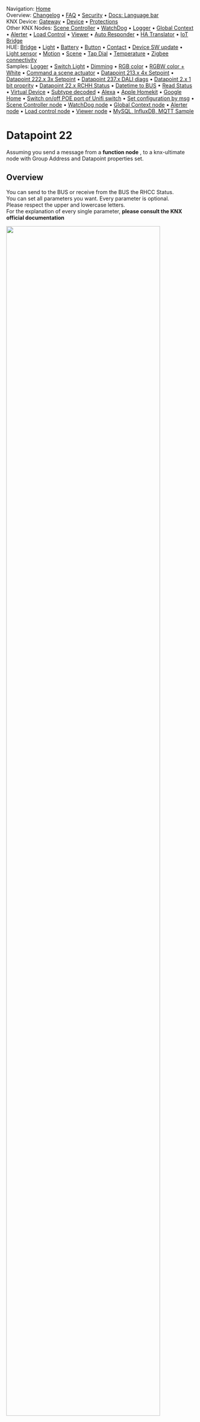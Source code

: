 <!-- NAV START -->
Navigation: [Home](https://supergiovane.github.io/node-red-contrib-knx-ultimate/wiki/Home)  
Overview: [Changelog](https://github.com/Supergiovane/node-red-contrib-knx-ultimate/blob/master/CHANGELOG.md) • [FAQ](https://supergiovane.github.io/node-red-contrib-knx-ultimate/wiki/FAQ-Troubleshoot) • [Security](https://supergiovane.github.io/node-red-contrib-knx-ultimate/wiki/SECURITY) • [Docs: Language bar](https://supergiovane.github.io/node-red-contrib-knx-ultimate/wiki/Docs-Language-Bar)  
KNX Device: [Gateway](https://supergiovane.github.io/node-red-contrib-knx-ultimate/wiki/Gateway-configuration) • [Device](https://supergiovane.github.io/node-red-contrib-knx-ultimate/wiki/Device) • [Protections](https://supergiovane.github.io/node-red-contrib-knx-ultimate/wiki/Protections)  
Other KNX Nodes: [Scene Controller](https://supergiovane.github.io/node-red-contrib-knx-ultimate/wiki/SceneController-Configuration) • [WatchDog](https://supergiovane.github.io/node-red-contrib-knx-ultimate/wiki/WatchDog-Configuration) • [Logger](https://supergiovane.github.io/node-red-contrib-knx-ultimate/wiki/Logger-Configuration) • [Global Context](https://supergiovane.github.io/node-red-contrib-knx-ultimate/wiki/GlobalVariable) • [Alerter](https://supergiovane.github.io/node-red-contrib-knx-ultimate/wiki/Alerter-Configuration) • [Load Control](https://supergiovane.github.io/node-red-contrib-knx-ultimate/wiki/LoadControl-Configuration) • [Viewer](https://supergiovane.github.io/node-red-contrib-knx-ultimate/wiki/knxUltimateViewer) • [Auto Responder](https://supergiovane.github.io/node-red-contrib-knx-ultimate/wiki/KNXAutoResponder) • [HA Translator](https://supergiovane.github.io/node-red-contrib-knx-ultimate/wiki/HATranslator) • [IoT Bridge](https://supergiovane.github.io/node-red-contrib-knx-ultimate/wiki/IoT-Bridge-Configuration)  
HUE: [Bridge](https://supergiovane.github.io/node-red-contrib-knx-ultimate/wiki/HUE%20Bridge%20configuration) • [Light](https://supergiovane.github.io/node-red-contrib-knx-ultimate/wiki/HUE%20Light) • [Battery](https://supergiovane.github.io/node-red-contrib-knx-ultimate/wiki/HUE%20Battery) • [Button](https://supergiovane.github.io/node-red-contrib-knx-ultimate/wiki/HUE%20Button) • [Contact](https://supergiovane.github.io/node-red-contrib-knx-ultimate/wiki/HUE%20Contact%20sensor) • [Device SW update](https://supergiovane.github.io/node-red-contrib-knx-ultimate/wiki/HUE%20Device%20software%20update) • [Light sensor](https://supergiovane.github.io/node-red-contrib-knx-ultimate/wiki/HUE%20Light%20sensor) • [Motion](https://supergiovane.github.io/node-red-contrib-knx-ultimate/wiki/HUE%20Motion) • [Scene](https://supergiovane.github.io/node-red-contrib-knx-ultimate/wiki/HUE%20Scene) • [Tap Dial](https://supergiovane.github.io/node-red-contrib-knx-ultimate/wiki/HUE%20Tapdial) • [Temperature](https://supergiovane.github.io/node-red-contrib-knx-ultimate/wiki/HUE%20Temperature%20sensor) • [Zigbee connectivity](https://supergiovane.github.io/node-red-contrib-knx-ultimate/wiki/HUE%20Zigbee%20connectivity)  
Samples: [Logger](https://supergiovane.github.io/node-red-contrib-knx-ultimate/wiki/Logger-Sample) • [Switch Light](https://supergiovane.github.io/node-red-contrib-knx-ultimate/wiki/-Sample---Switch-light) • [Dimming](https://supergiovane.github.io/node-red-contrib-knx-ultimate/wiki/-Sample---Dimming) • [RGB color](https://supergiovane.github.io/node-red-contrib-knx-ultimate/wiki/-Sample---RGB-Color) • [RGBW color + White](https://supergiovane.github.io/node-red-contrib-knx-ultimate/wiki/-Sample---RGBW-Color-plus-White) • [Command a scene actuator](https://supergiovane.github.io/node-red-contrib-knx-ultimate/wiki/-Sample---Control-a-scene-actuator) • [Datapoint 213.x 4x Setpoint](https://supergiovane.github.io/node-red-contrib-knx-ultimate/wiki/-Sample---DPT213) • [Datapoint 222.x 3x Setpoint](https://supergiovane.github.io/node-red-contrib-knx-ultimate/wiki/-Sample---DPT222) • [Datapoint 237.x DALI diags](https://supergiovane.github.io/node-red-contrib-knx-ultimate/wiki/-Sample---DPT237) • [Datapoint 2.x 1 bit proprity](https://supergiovane.github.io/node-red-contrib-knx-ultimate/wiki/-Sample---DPT2) • [Datapoint 22.x RCHH Status](https://supergiovane.github.io/node-red-contrib-knx-ultimate/wiki/-Sample---DPT22) • [Datetime to BUS](https://supergiovane.github.io/node-red-contrib-knx-ultimate/wiki/-Sample---DateTime-to-BUS) • [Read Status](https://supergiovane.github.io/node-red-contrib-knx-ultimate/wiki/-Sample---Read-value-from-Device) • [Virtual Device](https://supergiovane.github.io/node-red-contrib-knx-ultimate/wiki/-Sample---Virtual-Device) • [Subtype decoded](https://supergiovane.github.io/node-red-contrib-knx-ultimate/wiki/-Sample---Subtype) • [Alexa](https://supergiovane.github.io/node-red-contrib-knx-ultimate/wiki/-Sample---Alexa) • [Apple Homekit](https://supergiovane.github.io/node-red-contrib-knx-ultimate/wiki/-Sample---Apple-Homekit) • [Google Home](https://supergiovane.github.io/node-red-contrib-knx-ultimate/wiki/-Sample---Google-Assistant) • [Switch on/off POE port of Unifi switch](https://supergiovane.github.io/node-red-contrib-knx-ultimate/wiki/-Sample---UnifiPOE) • [Set configuration by msg](https://supergiovane.github.io/node-red-contrib-knx-ultimate/wiki/-Sample-setConfig) • [Scene Controller node](https://supergiovane.github.io/node-red-contrib-knx-ultimate/wiki/Sample-Scene-Node) • [WatchDog node](https://supergiovane.github.io/node-red-contrib-knx-ultimate/wiki/-Sample---WatchDog) • [Global Context node](https://supergiovane.github.io/node-red-contrib-knx-ultimate/wiki/SampleGlobalContextNode) • [Alerter node](https://supergiovane.github.io/node-red-contrib-knx-ultimate/wiki/SampleAlerter) • [Load control node](https://supergiovane.github.io/node-red-contrib-knx-ultimate/wiki/SampleLoadControl) • [Viewer node](https://supergiovane.github.io/node-red-contrib-knx-ultimate/wiki/knxUltimateViewer) • [MySQL, InfluxDB, MQTT Sample](https://supergiovane.github.io/node-red-contrib-knx-ultimate/wiki/Sample-KNX2MQTT-KNX2MySQL-KNX2InfluxDB)
<!-- NAV END -->

# Datapoint 22

Assuming you send a message from a **function node** , to a knx-ultimate node with Group Address and Datapoint properties set.<br/>

## Overview

You can send to the BUS or receive from the BUS the RHCC Status.<br/>
You can set all parameters you want. Every parameter is optional.<br/>
Please respect the upper and lowercase letters.<br/>
For the explanation of every single parameter, **please consult the KNX official documentation**

<img src="https://raw.githubusercontent.com/Supergiovane/node-red-contrib-knx-ultimate/master/img/wiki/DPT22.png" width="90%"><br/>

<details><summary>View code</summary>

> Adjust the nodes according to your setup

```javascript

[{"id":"9dce5020.1120c","type":"debug","z":"79364100.31f758","name":"","active":true,"tosidebar":true,"console":false,"tostatus":false,"complete":"false","x":530,"y":220,"wires":[]},{"id":"a0f2a0b7.e5b79","type":"knxUltimate","z":"79364100.31f758","server":"be65063d.13f6d","topic":"0/0/33","outputtopic":"","dpt":"22.101","initialread":false,"notifyreadrequest":false,"notifyresponse":false,"notifywrite":true,"notifyreadrequestalsorespondtobus":false,"notifyreadrequestalsorespondtobusdefaultvalueifnotinitialized":"0","listenallga":false,"name":"22.101","outputtype":"write","outputRBE":false,"inputRBE":false,"formatmultiplyvalue":1,"formatnegativevalue":"leave","formatdecimalsvalue":999,"passthrough":"no","x":390,"y":220,"wires":[["9dce5020.1120c"]]},{"id":"49ee8550.ac5304","type":"function","z":"79364100.31f758","name":"Prepare object","func":"// You can set all parameters you want.\n// Every parameter is optional.\n// Please respect the upper and lowercase letters.\n// For help about meaning of each parameter, please see the sample in the Wiki\nvar s1={}; \n\ns1.Fault = true;\ns1.StatusEcoH = false;\ns1.TempFlowLimit = false;\ns1.TempReturnLimit = false;\ns1.StatusMorningBoostH = false;\ns1.StatusStartOptim = false;\ns1.StatusStopOptim = false;\ns1.HeatingDisabled = true;\ns1.HeatCoolMode = true;\ns1.StatusEcoC = false;\ns1.StatusPreCool = false;\ns1.CoolingDisabled = true;\ns1.DewPointStatus = false;\ns1.FrostAlarm = false;\ns1.OverheatAlarm = true;\n\nreturn {payload:s1};","outputs":1,"noerr":0,"x":240,"y":220,"wires":[["a0f2a0b7.e5b79"]]},{"id":"20340965.0ac3b6","type":"inject","z":"79364100.31f758","name":"","topic":"","payload":"true","payloadType":"bool","repeat":"","crontab":"","once":false,"onceDelay":0.1,"x":90,"y":220,"wires":[["49ee8550.ac5304"]]},{"id":"2efbb2e3.6ccbfe","type":"comment","z":"79364100.31f758","name":"Set the DPT 22.101 status","info":"","x":130,"y":180,"wires":[]},{"id":"be65063d.13f6d","type":"knxUltimate-config","z":"","host":"224.0.23.12","port":"3671","physAddr":"15.15.22","suppressACKRequest":false,"csv":"","KNXEthInterface":"Auto","KNXEthInterfaceManuallyInput":"","statusDisplayLastUpdate":true,"statusDisplayDeviceNameWhenALL":true,"statusDisplayDataPoint":true,"stopETSImportIfNoDatapoint":"stop","loglevel":"error","name":"Multicast KNX Gateway","localEchoInTunneling":true,"delaybetweentelegrams":"50","delaybetweentelegramsfurtherdelayREAD":"1"}]

```

</details>

<br />
<br />

**Datapoint 22.101 RHCC Status**

```javascript

// You can set all parameters you want.
// Every parameter is optional.
// Please respect the upper and lowercase letters.
// For help about meaning of each parameter, please see the sample in the Wiki
var s1={}; 
s1.Fault = true;
s1.StatusEcoH = false;
s1.TempFlowLimit = false;
s1.TempReturnLimit = false;
s1.StatusMorningBoostH = false;
s1.StatusStartOptim = false;
s1.StatusStopOptim = false;
s1.HeatingDisabled = true;
s1.HeatCoolMode = true;
s1.StatusEcoC = false;
s1.StatusPreCool = false;
s1.CoolingDisabled = true;
s1.DewPointStatus = false;
s1.FrostAlarm = false;
s1.OverheatAlarm = true;
return {payload:s1};

```
